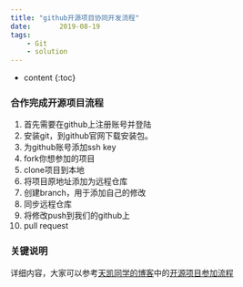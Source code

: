 ```yaml
---
title: "github开源项目协同开发流程"
date:       2019-08-19
tags:
	- Git
	- solution
---
```






* content
{:toc}




### 合作完成开源项目流程
1. 首先需要在github上注册账号并登陆
2. 安装git，到github官网下载安装包。
3. 为github账号添加ssh key
4. fork你想参加的项目
5. clone项目到本地
6. 将项目原地址添加为远程仓库
7. 创建branch，用于添加自己的修改
8. 同步远程仓库
9. 将修改push到我们的github上
10. pull request

### 关键说明
详细内容，大家可以参考[天凯同学的博客](https://ttk1907.gitee.io/)中的[开源项目参加流程](https://ttk1907.gitee.io/2019/08/20/kaiyuan-project-try/)

